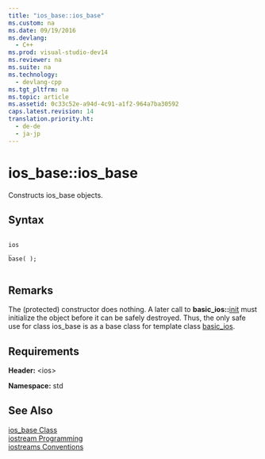 ```yaml
---
title: "ios_base::ios_base"
ms.custom: na
ms.date: 09/19/2016
ms.devlang: 
  - C++
ms.prod: visual-studio-dev14
ms.reviewer: na
ms.suite: na
ms.technology: 
  - devlang-cpp
ms.tgt_pltfrm: na
ms.topic: article
ms.assetid: 0c33c52e-a94d-4c91-a1f2-964a7ba30592
caps.latest.revision: 14
translation.priority.ht: 
  - de-de
  - ja-jp
---
```

# ios_base::ios_base
Constructs ios_base objects.  
  
## Syntax  
  
```  
  
ios  
_  
base( );  
  
```  
  
## Remarks  
 The (protected) constructor does nothing. A later call to **basic_ios::**[init](../vs140/basic_ios--init.md) must initialize the object before it can be safely destroyed. Thus, the only safe use for class ios_base is as a base class for template class [basic_ios](../vs140/basic_ios-Class.md).  
  
## Requirements  
 **Header:** <ios\>  
  
 **Namespace:** std  
  
## See Also  
 [ios_base Class](../vs140/ios_base-Class.md)   
 [iostream Programming](../vs140/iostream-Programming.md)   
 [iostreams Conventions](../vs140/iostreams-Conventions.md)